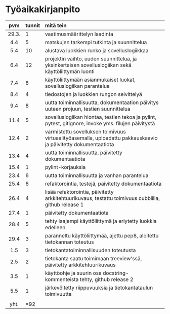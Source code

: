 # Työaikakirjanpito

| pvm | tunnit | mitä tein |
| :----:|:-----| :-----|
| 29.3. |   1  | vaatimusmäärittelyn laadinta |
|  4.4  |   5  | matskujen tarkempi tutkinta ja suunnittelua |
|  5.4  |  10  | alustava luokkien runko ja sovelluslogiikkaa |
|  6.4  |  12  | projektin vaihto, uuden suunnittelua, ja yksinkertaisen sovelluslogiikan sekä käyttöliittymän luonti |
|  7.4  |   8  | käyttöliittymään asianmukaiset luokat, sovelluslogiikan parantelua |
|  8.4  |   4  | tiedostojen ja luokkien rungon selvittelyä |
|  9.4  |   8  | uutta toiminnallisuutta, dokumentaation päivitys uuteen projuun, testien suunnittelua |
| 11.4  |   5  | sovelluslogiikan hiontaa, testien tekoa ja pylint, pytest, gitignore, invoke yms. filujen päivitystä |
| 12.4  |   2  | varmistettu sovelluksen toimivuus virtuaalityöasemalla, uploadattu pakkauskaavio ja päivitetty dokumentaatiota |
| 13.4  |   4  | uutta toiminnallisuutta, päivitetty dokumentaatiota |
| 15.4  |   1  | pylint-korjauksia |
| 23.4  |   6  | uutta toiminnallisuutta ja vanhan parantelua |
| 25.4  |   6  | refaktorointia, testejä, päivitetty dokumentaatiota |
| 26.4  |   4  | lisää refaktorointia, päivitetty arkkitehtuurikuvaus, testattu toimivuus cubblilla, github release 1 |
| 27.4  |   1  | päivitetty dokumentaatiota |
| 28.4  |   5  | tehty laajempi käyttöliittymä ja eriytetty luokkia edelleen |
| 29.4  |   3  | paranneltu käyttöliittymää, ajettu pep8, aloitettu tietokannan toteutus |
|  1.5  |   3  | tietokantatoiminnallisuuden toteutusta |
|  2.5  |   2  | tietokanta saatu toimimaan treeview'ssä, päivitetty arkkitehtuurikuvaus |
|  3.5  |   1   | käyttöohje ja suurin osa docstring-kommenteista tehty, github release 2 |
|  5.5  |   1   | järkevöitetty riippuvuuksia ja tietokantataulun toimivuutta |
|       |       |       |
|  yht. | =92   |
